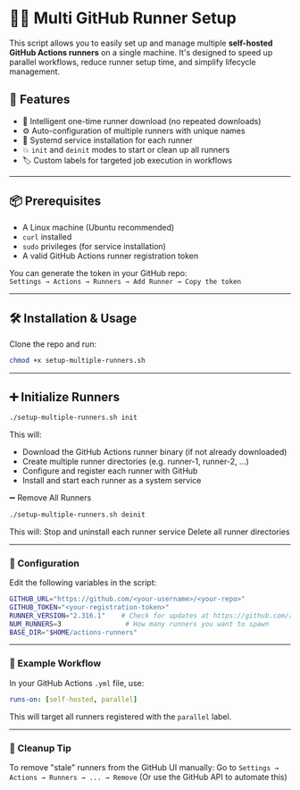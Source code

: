 # 🏃‍♂️ Multi GitHub Runner Setup

This script allows you to easily set up and manage multiple **self-hosted GitHub Actions runners** on a single machine. It's designed to speed up parallel workflows, reduce runner setup time, and simplify lifecycle management.

## 🚀 Features
- 🧠 Intelligent one-time runner download (no repeated downloads)
- ⚙️ Auto-configuration of multiple runners with unique names
- 🔁 Systemd service installation for each runner
- 💥 `init` and `deinit` modes to start or clean up all runners
- 🏷️ Custom labels for targeted job execution in workflows

---

## 📦 Prerequisites
- A Linux machine (Ubuntu recommended)
- `curl` installed
- `sudo` privileges (for service installation)
- A valid GitHub Actions runner registration token

You can generate the token in your GitHub repo:  
`Settings → Actions → Runners → Add Runner → Copy the token`

---

## 🛠️ Installation & Usage
Clone the repo and run:
```bash
chmod +x setup-multiple-runners.sh
```

---

## ➕ Initialize Runners
```bash
./setup-multiple-runners.sh init
```

This will:
- Download the GitHub Actions runner binary (if not already downloaded)
- Create multiple runner directories (e.g. runner-1, runner-2, ...)
- Configure and register each runner with GitHub
- Install and start each runner as a system service

➖ Remove All Runners
```bash
./setup-multiple-runners.sh deinit
```

This will:
Stop and uninstall each runner service
Delete all runner directories

---

### 🔧 Configuration
Edit the following variables in the script:
```bash
GITHUB_URL="https://github.com/<your-username>/<your-repo>"
GITHUB_TOKEN="<your-registration-token>"
RUNNER_VERSION="2.316.1"    # Check for updates at https://github.com/actions/runner/releases
NUM_RUNNERS=3                # How many runners you want to spawn
BASE_DIR="$HOME/actions-runners"
```

---

### 🧪 Example Workflow
In your GitHub Actions `.yml` file, use:
```yml
runs-on: [self-hosted, parallel]
```
This will target all runners registered with the `parallel` label.

---

### 🧼 Cleanup Tip
To remove "stale" runners from the GitHub UI manually:
Go to `Settings → Actions → Runners → ... → Remove`
(Or use the GitHub API to automate this)
